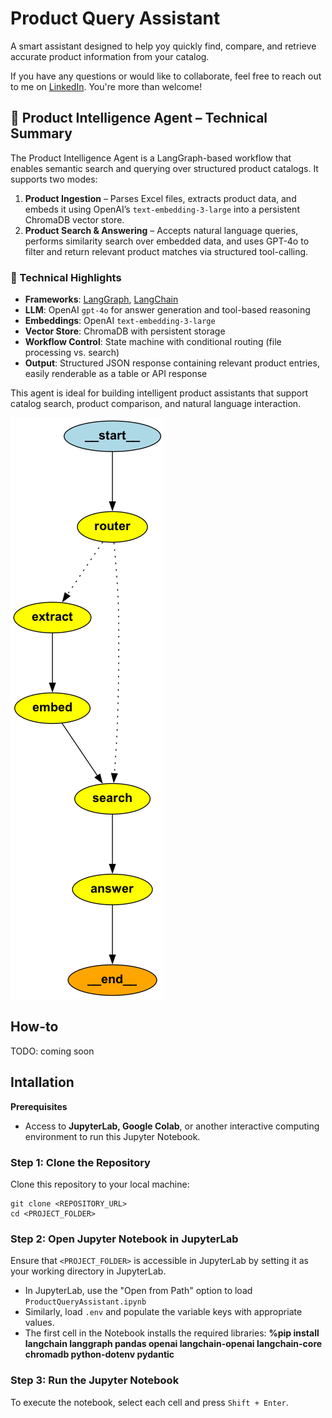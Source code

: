 # Product Query Assistant

A smart assistant designed to help yoy quickly find, compare, and retrieve accurate product information from your catalog. 

If you have any questions or would like to collaborate, feel free to reach out to me on [LinkedIn](https://www.linkedin.com/in/jenya-stoeva-60477249/). You're more than welcome!

## 🧠 Product Intelligence Agent – Technical Summary

The Product Intelligence Agent is a LangGraph-based workflow that enables semantic search and querying over structured product catalogs. It supports two modes:

1. **Product Ingestion** – Parses Excel files, extracts product data, and embeds it using OpenAI’s `text-embedding-3-large` into a persistent ChromaDB vector store.
2. **Product Search & Answering** – Accepts natural language queries, performs similarity search over embedded data, and uses GPT-4o to filter and return relevant product matches via structured tool-calling.

### 🔧 Technical Highlights
- **Frameworks**: [LangGraph](https://github.com/langchain-ai/langgraph), [LangChain](https://github.com/langchain-ai/langchain)
- **LLM**: OpenAI `gpt-4o` for answer generation and tool-based reasoning
- **Embeddings**: OpenAI `text-embedding-3-large`
- **Vector Store**: ChromaDB with persistent storage
- **Workflow Control**: State machine with conditional routing (file processing vs. search)
- **Output**: Structured JSON response containing relevant product entries, easily renderable as a table or API response

This agent is ideal for building intelligent product assistants that support catalog search, product comparison, and natural language interaction.

![LangGraph Workflow](https://github.com/jenyss/ProductQueryAssistant/blob/main/workflow_graph.png)

## How-to
TODO: coming soon

## Intallation

<b>Prerequisites</b>

* Access to <b>JupyterLab, Google Colab</b>, or another interactive computing environment to run this Jupyter Notebook.

### Step 1: Clone the Repository

Clone this repository to your local machine:
```
git clone <REPOSITORY_URL>
cd <PROJECT_FOLDER>
```

### Step 2: Open Jupyter Notebook in JupyterLab

Ensure that ```<PROJECT_FOLDER>``` is accessible in JupyterLab by setting it as your working directory in JupyterLab.
 * In JupyterLab, use the "Open from Path" option to load ```ProductQueryAssistant.ipynb```
 * Similarly, load ```.env``` and populate the variable keys with appropriate values.
 * The first cell in the Notebook installs the required libraries: **%pip install langchain langgraph pandas openai langchain-openai langchain-core chromadb python-dotenv pydantic**

### Step 3: Run the Jupyter Notebook

To execute the notebook, select each cell and press ```Shift + Enter```.

